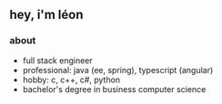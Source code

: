 ## hey, i'm léon
### about
- full stack engineer
- professional: java (ee, spring), typescript (angular)
- hobby: c, c++, c#, python
- bachelor's degree in business computer science
